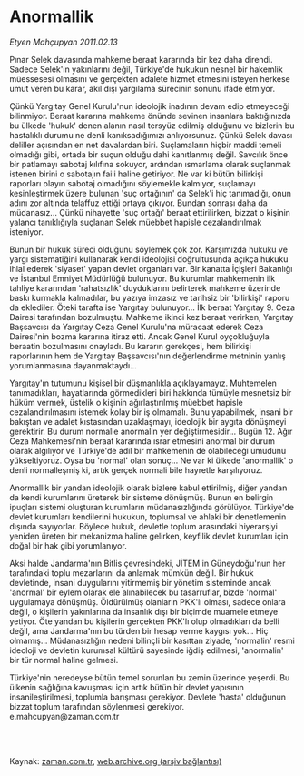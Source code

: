 # Anormallik

*Etyen Mahçupyan 2011.02.13*

<td class="columnist-detail">
<p>Pınar Selek davasında mahkeme beraat kararında bir kez daha direndi. Sadece Selek'in yakınlarını değil, Türkiye'de hukukun nesnel bir hakemlik müessesesi olmasını ve gerçekten adalete hizmet etmesini isteyen herkese umut veren bu karar, akıl dışı yargılama sürecinin sonunu ifade etmiyor.</p>
<p>
<div id="haberMetinDiv">
<p>Çünkü Yargıtay Genel Kurulu'nun ideolojik inadının devam edip etmeyeceği bilinmiyor. Beraat kararına mahkeme önünde sevinen insanlara baktığınızda bu ülkede 'hukuk' denen alanın nasıl tersyüz edilmiş olduğunu ve bizlerin bu hastalıklı durumu ne denli kanıksadığımızı anlıyorsunuz. Çünkü Selek davası deliller açısından en net davalardan biri. Suçlamaların hiçbir maddi temeli olmadığı gibi, ortada bir suçun olduğu dahi kanıtlanmış değil. Savcılık önce bir patlamayı sabotaj kılıfına sokuyor, ardından ısmarlama olarak suçlanmak istenen birini o sabotajın faili haline getiriyor. Ne var ki bütün bilirkişi raporları olayın sabotaj olmadığını söylemekle kalmıyor, suçlamayı kesinleştirmek üzere bulunan 'suç ortağının' da Selek'i hiç tanımadığı, onun adını zor altında telaffuz ettiği ortaya çıkıyor. Bundan sonrası daha da müdanasız... Çünkü nihayette 'suç ortağı' beraat ettirilirken, bizzat o kişinin yalancı tanıklığıyla suçlanan Selek müebbet hapisle cezalandırılmak isteniyor.
<p>Bunun bir hukuk süreci olduğunu söylemek çok zor. Karşımızda hukuku ve yargı sistematiğini kullanarak kendi ideolojisi doğrultusunda açıkça hukuku ihlal ederek 'siyaset' yapan devlet organları var. Bir kanatta İçişleri Bakanlığı ve İstanbul Emniyet Müdürlüğü bulunuyor. Bu kurumlar mahkemenin ilk tahliye kararından 'rahatsızlık' duyduklarını belirterek mahkeme üzerinde baskı kurmakla kalmadılar, bu yazıya imzasız ve tarihsiz bir 'bilirkişi' raporu da eklediler. Öteki tarafta ise Yargıtay bulunuyor... İlk beraat Yargıtay 9. Ceza Dairesi tarafından bozulmuştu. Mahkeme ikinci kez beraat verirken, Yargıtay Başsavcısı da Yargıtay Ceza Genel Kurulu'na müracaat ederek Ceza Dairesi'nin bozma kararına itiraz etti. Ancak Genel Kurul oyçokluğuyla beraatin bozulmasını onayladı. Bu kararın gerekçesi, hem bilirkişi raporlarının hem de Yargıtay Başsavcısı'nın değerlendirme metninin yanlış yorumlanmasına dayanmaktaydı...
<p>Yargıtay'ın tutumunu kişisel bir düşmanlıkla açıklayamayız. Muhtemelen tanımadıkları, hayatlarında görmedikleri biri hakkında tümüyle mesnetsiz bir hüküm vermek, üstelik o kişinin ağırlaştırılmış müebbet hapisle cezalandırılmasını istemek kolay bir iş olmamalı. Bunu yapabilmek, insani bir bakıştan ve adalet kıstasından uzaklaşmayı, ideolojik bir aygıta dönüşmeyi gerektirir. Bu durum normalle anormalin yer değiştirmesidir... Bugün 12. Ağır Ceza Mahkemesi'nin beraat kararında ısrar etmesini anormal bir durum olarak algılıyor ve Türkiye'de adil bir mahkemenin de olabileceği umudunu yükseltiyoruz. Oysa bu 'normal' olan sonuç... Ne var ki ülkede 'anormallik' o denli normalleşmiş ki, artık gerçek normali bile hayretle karşılıyoruz.
<p>Anormallik bir yandan ideolojik olarak bizlere kabul ettirilmiş, diğer yandan da kendi kurumlarını üreterek bir sisteme dönüşmüş. Bunun en belirgin ipuçları sistemi oluşturan kurumların müdanasızlığında görülüyor. Türkiye'de devlet kurumları kendilerini hukukun, toplumsal ve ahlaki bir denetlemenin dışında sayıyorlar. Böylece hukuk, devletle toplum arasındaki hiyerarşiyi yeniden üreten bir mekanizma haline gelirken, keyfilik devlet kurumları için doğal bir hak gibi yorumlanıyor.
<p>Aksi halde Jandarma'nın Bitlis çevresindeki, JİTEM'in Güneydoğu'nun her tarafındaki toplu mezarlarını da anlamak mümkün değil. Bir hukuk devletinde, insani duygularını yitirmemiş bir yönetim sisteminde ancak 'anormal' bir eylem olarak ele alınabilecek bu tasarruflar, bizde 'normal' uygulamaya dönüşmüş. Öldürülmüş olanların PKK'lı olması, sadece onlara değil, o kişilerin yakınlarına da insanlık dışı bir biçimde muamele etmeye yetiyor. Öte yandan bu kişilerin gerçekten PKK'lı olup olmadıkları da belli değil, ama Jandarma'nın bu türden bir hesap verme kaygısı yok... Hiç olmamış... Müdanasızlığın nedeni bilinçli bir kasıttan ziyade, 'normalin' resmi ideoloji ve devletin kurumsal kültürü sayesinde iğdiş edilmesi, 'anormalin' bir tür normal haline gelmesi.
<p>Türkiye'nin neredeyse bütün temel sorunları bu zemin üzerinde yeşerdi. Bu ülkenin sağlığına kavuşması için artık bütün bir devlet yapısının insanileştirilmesi, toplumla barışması gerekiyor. Devlete 'hasta' olduğunun bizzat toplum tarafından söylenmesi gerekiyor. e.mahcupyan@zaman.com.tr</p></p></p></p></p></p></div>
</p>


<p><br>
		 </br></p></td>

Kaynak: [zaman.com.tr](http://zaman.com.tr/yazar.do?yazino=1092763), [web.archive.org (arşiv bağlantısı)](http://web.archive.org/web/20120126025424/http://www.zaman.com.tr/yazar.do?yazino=1092763)
